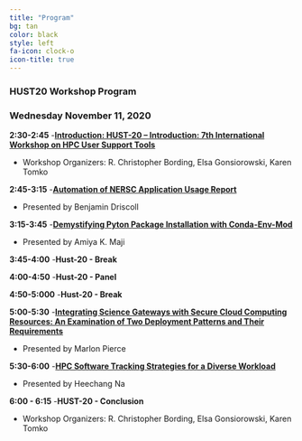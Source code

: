 ```yaml
---
title: "Program"
bg: tan
color: black
style: left
fa-icon: clock-o
icon-title: true
---
```


### HUST20 Workshop Program

### Wednesday November 11, 2020

**2:30-2:45**
 -**[Introduction: HUST-20 – Introduction: 7th International Workshop on HPC User Support Tools](https://sc20.supercomputing.org/presentation/?id=wksp137&sess=sess206)**
  - Workshop Organizers: R. Christopher Bording, Elsa Gonsiorowski, Karen Tomko

**2:45-3:15**
-**[Automation of NERSC Application Usage Report](https://sc20.supercomputing.org/presentation/?id=ws_hust105&sess=sess206)**
 - Presented by Benjamin Driscoll

**3:15-3:45** 
 -**[Demystifying Pyton Package Installation with Conda-Env-Mod](https://sc20.supercomputing.org/presentation/?id=ws_hust106&sess=sess206)**
  - Presented by Amiya K. Maji

**3:45-4:00**
 -**Hust-20 - Break**

**4:00-4:50**
 -**Hust-20 - Panel**

**4:50-5:000**
 -**Hust-20 - Break**

**5:00-5:30**
-**[Integrating Science Gateways with Secure Cloud Computing Resources: An Examination of Two Deployment Patterns and Their Requirements](https://sc20.supercomputing.org/presentation/?id=ws_hust102&sess=sess206)**
 - Presented by Marlon Pierce

**5:30-6:00** 
 -**[HPC Software Tracking Strategies for a Diverse Workload](https://sc20.supercomputing.org/presentation/?id=ws_hust103&sess=sess206)**
  - Presented by Heechang Na

**6:00 - 6:15** 
 -**HUST-20 - Conclusion**
  - Workshop Organizers: R. Christopher Bording, Elsa Gonsiorowski, Karen Tomko
